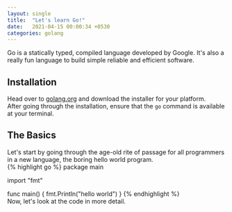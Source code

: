 ```yaml
---
layout: single
title:  "Let's learn Go!"
date:   2021-04-15 00:00:34 +0530
categories: golang
---
```

Go is a statically typed, compiled language developed by Google. It's also a really fun language to build simple reliable and efficient software.

## Installation
Head over to [golang.org](https://golang.org) and download the installer for your platform.
<br />
After going through the installation, ensure that the `go` command is available at your terminal. 

## The Basics
Let's start by going through the age-old rite of passage for all programmers in a new language, the boring hello world program.
<br />
{% highlight go %}
package main

import "fmt"

func main() {
    fmt.Println("hello world")
}
{% endhighlight %}
<br />
Now, let's look at the code in more detail.